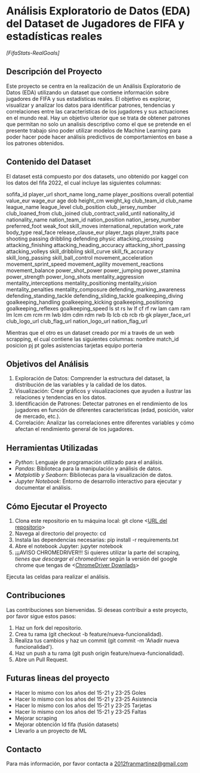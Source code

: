 # Análisis Exploratorio de Datos (EDA) del Dataset de Jugadores de FIFA y estadísticas reales 
*[FifaStats-RealGoals]*

## Descripción del Proyecto
Este proyecto se centra en la realización de un Análisis Exploratorio de Datos (EDA) utilizando un dataset que contiene información sobre jugadores de FIFA y sus estadísticas reales. El objetivo es explorar, visualizar y analizar los datos para identificar patrones, tendencias y correlaciones entre las características de los jugadores y sus actuaciones en el mundo real. 
Hay un objetivo ulterior que se trata de obtener patrones que permitan no solo un analisis descriptivo como el que se pretende en el presente trabajo sino poder utilizar modelos de Machine Learning para poder hacer pode hacer análisis predictivos de comportamientos en base a los patrones obtenidos. 

## Contenido del Dataset
El dataset está compuesto por dos datasets, uno obtenido por kaggel con los datos del fifa 2022, el cual incluye las siguientes columnas:

sofifa_id	player_url	short_name	long_name	player_positions	overall	potential	value_eur	wage_eur	age	dob	height_cm	weight_kg	club_team_id	club_name	league_name	league_level	club_position	club_jersey_number	club_loaned_from	club_joined	club_contract_valid_until	nationality_id	nationality_name	nation_team_id	nation_position	nation_jersey_number	preferred_foot	weak_foot	skill_moves	international_reputation	work_rate	body_type	real_face	release_clause_eur	player_tags	player_traits	pace	shooting	passing	dribbling	defending	physic	attacking_crossing	attacking_finishing	attacking_heading_accuracy	attacking_short_passing	attacking_volleys	skill_dribbling	skill_curve	skill_fk_accuracy	skill_long_passing	skill_ball_control	movement_acceleration	movement_sprint_speed	movement_agility	movement_reactions	movement_balance	power_shot_power	power_jumping	power_stamina	power_strength	power_long_shots	mentality_aggression	mentality_interceptions	mentality_positioning	mentality_vision	mentality_penalties	mentality_composure	defending_marking_awareness	defending_standing_tackle	defending_sliding_tackle	goalkeeping_diving	goalkeeping_handling	goalkeeping_kicking	goalkeeping_positioning	goalkeeping_reflexes	goalkeeping_speed	ls	st	rs	lw	lf	cf	rf	rw	lam	cam	ram	lm	lcm	cm	rcm	rm	lwb	ldm	cdm	rdm	rwb	lb	lcb	cb	rcb	rb	gk	player_face_url	club_logo_url	club_flag_url	nation_logo_url	nation_flag_url

Mientras que el otro es un dataset creado por mi a través de un web scrapping, el cual contiene las siguientes columnas:
nombre	match_id	posicion	pj	pt	goles	asistencias	tarjetas	equipo	porteria

## Objetivos del Análisis
1. Exploración de Datos: Comprender la estructura del dataset, la distribución de las variables y la calidad de los datos.
2. Visualización: Crear gráficos y visualizaciones que ayuden a ilustrar las relaciones y tendencias en los datos.
3. Identificación de Patrones: Detectar patrones en el rendimiento de los jugadores en función de diferentes características (edad, posición, valor de mercado, etc.).
4. Correlación: Analizar las correlaciones entre diferentes variables y cómo afectan el rendimiento general de los jugadores.
## Herramientas Utilizadas
- _Python_: Lenguaje de programación utilizado para el análisis.
- _Pandas_: Biblioteca para la manipulación y análisis de datos.
- _Matplotlib y Seaborn_: Bibliotecas para la visualización de datos.
- _Jupyter Notebook_: Entorno de desarrollo interactivo para ejecutar y documentar el análisis.
## Cómo Ejecutar el Proyecto
1. Clona este repositorio en tu máquina local:
git clone <[URL del repositorio](https://github.com/2012FranMartinez/FifaStats-RealGoals.git)>
2. Navega al directorio del proyecto:
cd <nombre del directorio>
3. Instala las dependencias necesarias:
pip install -r requirements.txt
4. Abre el notebook Jupyter:
jupyter notebook
5. ¡¡¡AVISO CHROMEDRIVER!!!
Si quieres utilizar la parte del scraping, _tienes que descargar el chromedriver_ según la versión del google chrome que tengas de <[ChromeDriver Downlads](https://developer.chrome.com/docs/chromedriver/downloads?hl=es-419)>

Ejecuta las celdas para realizar el análisis.
## Contribuciones
Las contribuciones son bienvenidas. Si deseas contribuir a este proyecto, por favor sigue estos pasos:

1. Haz un fork del repositorio.
2. Crea tu rama (git checkout -b feature/nueva-funcionalidad).
3. Realiza tus cambios y haz un commit (git commit -m 'Añadir nueva funcionalidad').
4. Haz un push a tu rama (git push origin feature/nueva-funcionalidad).
5. Abre un Pull Request.

## Futuras lineas del proyecto
- Hacer lo mismo con los años del 15-21 y 23-25 Goles
- Hacer lo mismo con los años del 15-21 y 23-25 Asistencia
- Hacer lo mismo con los años del 15-21 y 23-25 Tarjetas
- Hacer lo mismo con los años del 15-21 y 23-25 Faltas
- Mejorar scraping
- Mejorar obtención Id fifa (fusión datasets)
- Llevarlo a un proyecto de ML



## Contacto
Para más información, por favor contacta a 2012franmartinez@gmail.com
